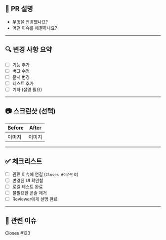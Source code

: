 ## 📝 PR 설명

- 무엇을 변경했나요?
- 어떤 이슈를 해결하나요?

---

## 🔍 변경 사항 요약

- [ ] 기능 추가
- [ ] 버그 수정
- [ ] 문서 변경
- [ ] 테스트 추가
- [ ] 기타 (설명 필요)

---

## 📷 스크린샷 (선택)

| Before | After |
|--------|-------|
| 이미지 | 이미지 |

---

## ✅ 체크리스트

- [ ] 관련 이슈에 연결 (`Closes #이슈번호`)
- [ ] 변경된 UI 확인함
- [ ] 로컬 테스트 완료
- [ ] 불필요한 콘솔 제거
- [ ] Reviewer에게 설명 완료

---

## 🧩 관련 이슈

Closes #123

